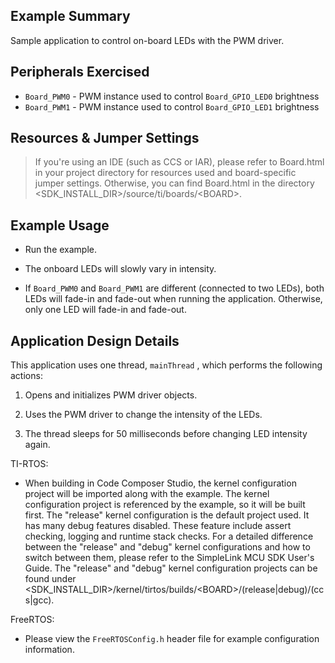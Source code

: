 ## Example Summary

Sample application to control on-board LEDs with the PWM driver.

## Peripherals Exercised

* `Board_PWM0` - PWM instance used to control `Board_GPIO_LED0` brightness
* `Board_PWM1` - PWM instance used to control `Board_GPIO_LED1` brightness

## Resources & Jumper Settings

> If you're using an IDE (such as CCS or IAR), please refer to Board.html in your project
directory for resources used and board-specific jumper settings. Otherwise, you can find
Board.html in the directory &lt;SDK_INSTALL_DIR&gt;/source/ti/boards/&lt;BOARD&gt;.


## Example Usage

* Run the example.

* The onboard LEDs will slowly vary in intensity.

* If `Board_PWM0` and `Board_PWM1` are different (connected to two LEDs),
both LEDs will fade-in and fade-out when running the application.  Otherwise,
only one LED will fade-in and fade-out.

## Application Design Details

This application uses one thread, `mainThread` , which performs the following actions:

1. Opens and initializes PWM driver objects.

2. Uses the PWM driver to change the intensity of the LEDs.

3. The thread sleeps for 50 milliseconds before changing LED intensity again.

TI-RTOS:

* When building in Code Composer Studio, the kernel configuration project will be imported along with the example. The kernel configuration project is referenced by the example, so it will be built first. The "release" kernel configuration is the default project used. It has many debug features disabled. These feature include assert checking, logging and runtime stack checks. For a detailed difference between the "release" and "debug" kernel configurations and how to switch between them, please refer to the SimpleLink MCU SDK User's Guide. The "release" and "debug" kernel configuration projects can be found under &lt;SDK_INSTALL_DIR&gt;/kernel/tirtos/builds/&lt;BOARD&gt;/(release|debug)/(ccs|gcc).

FreeRTOS:

* Please view the `FreeRTOSConfig.h` header file for example configuration
information.
